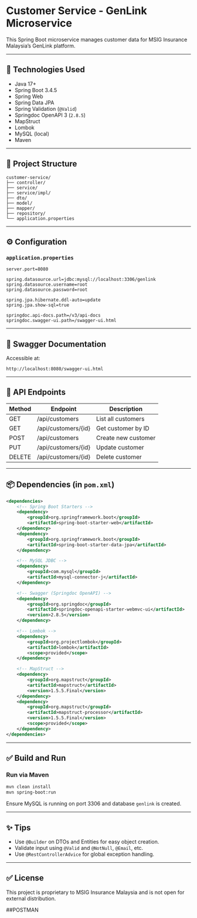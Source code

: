 
# Customer Service - GenLink Microservice

This Spring Boot microservice manages customer data for MSIG Insurance Malaysia’s GenLink platform.

---

## 🔧 Technologies Used

- Java 17+
- Spring Boot 3.4.5
- Spring Web
- Spring Data JPA
- Spring Validation (`@Valid`)
- Springdoc OpenAPI 3 (`2.8.5`)
- MapStruct
- Lombok
- MySQL (local)
- Maven

---

## 📁 Project Structure

```
customer-service/
├── controller/
├── service/
├── service/impl/
├── dto/
├── model/
├── mapper/
├── repository/
└── application.properties
```

---

## ⚙️ Configuration

### `application.properties`

```properties
server.port=8080

spring.datasource.url=jdbc:mysql://localhost:3306/genlink
spring.datasource.username=root
spring.datasource.password=root

spring.jpa.hibernate.ddl-auto=update
spring.jpa.show-sql=true

springdoc.api-docs.path=/v3/api-docs
springdoc.swagger-ui.path=/swagger-ui.html
```

---

## 🧪 Swagger Documentation

Accessible at:

```
http://localhost:8080/swagger-ui.html
```

---

## 🧩 API Endpoints

| Method | Endpoint            | Description           |
|--------|---------------------|-----------------------|
| GET    | /api/customers      | List all customers    |
| GET    | /api/customers/{id} | Get customer by ID    |
| POST   | /api/customers      | Create new customer   |
| PUT    | /api/customers/{id} | Update customer       |
| DELETE | /api/customers/{id} | Delete customer       |

---

## 📦 Dependencies (in `pom.xml`)

```xml
<dependencies>
    <!-- Spring Boot Starters -->
    <dependency>
        <groupId>org.springframework.boot</groupId>
        <artifactId>spring-boot-starter-web</artifactId>
    </dependency>
    <dependency>
        <groupId>org.springframework.boot</groupId>
        <artifactId>spring-boot-starter-data-jpa</artifactId>
    </dependency>

    <!-- MySQL JDBC -->
    <dependency>
        <groupId>com.mysql</groupId>
        <artifactId>mysql-connector-j</artifactId>
    </dependency>

    <!-- Swagger (Springdoc OpenAPI) -->
    <dependency>
        <groupId>org.springdoc</groupId>
        <artifactId>springdoc-openapi-starter-webmvc-ui</artifactId>
        <version>2.8.5</version>
    </dependency>

    <!-- Lombok -->
    <dependency>
        <groupId>org.projectlombok</groupId>
        <artifactId>lombok</artifactId>
        <scope>provided</scope>
    </dependency>

    <!-- MapStruct -->
    <dependency>
        <groupId>org.mapstruct</groupId>
        <artifactId>mapstruct</artifactId>
        <version>1.5.5.Final</version>
    </dependency>
    <dependency>
        <groupId>org.mapstruct</groupId>
        <artifactId>mapstruct-processor</artifactId>
        <version>1.5.5.Final</version>
        <scope>provided</scope>
    </dependency>
</dependencies>
```

---

## ✅ Build and Run

### Run via Maven
```bash
mvn clean install
mvn spring-boot:run
```

Ensure MySQL is running on port 3306 and database `genlink` is created.

---

## ✨ Tips

- Use `@Builder` on DTOs and Entities for easy object creation.
- Validate input using `@Valid` and `@NotNull`, `@Email`, etc.
- Use `@RestControllerAdvice` for global exception handling.

---

## ✅ License

This project is proprietary to MSIG Insurance Malaysia and is not open for external distribution.


##POSTMAN

